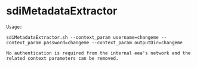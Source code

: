 # sdiMetadataExtractor


	Usage:

	sdiMetadataExtractor.sh --context_param username=changeme --context_param password=changeme --context_param outputDir=changeme

	No authentication is required from the internal eea's network and the related context parameters can be removed.
